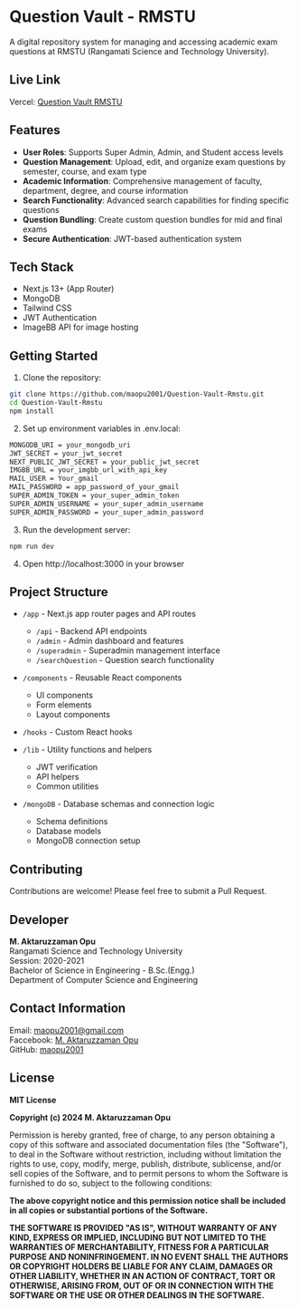 # Question Vault - RMSTU

A digital repository system for managing and accessing academic exam questions at RMSTU (Rangamati Science and Technology University).

## Live Link

Vercel: [Question Vault RMSTU](https://question-vault-rmstu.vercel.app/)

## Features

- **User Roles**: Supports Super Admin, Admin, and Student access levels
- **Question Management**: Upload, edit, and organize exam questions by semester, course, and exam type
- **Academic Information**: Comprehensive management of faculty, department, degree, and course information
- **Search Functionality**: Advanced search capabilities for finding specific questions
- **Question Bundling**: Create custom question bundles for mid and final exams
- **Secure Authentication**: JWT-based authentication system

## Tech Stack

- Next.js 13+ (App Router)
- MongoDB
- Tailwind CSS
- JWT Authentication
- ImageBB API for image hosting

## Getting Started

1. Clone the repository:

```bash
git clone https://github.com/maopu2001/Question-Vault-Rmstu.git
cd Question-Vault-Rmstu
npm install
```

2. Set up environment variables in .env.local:

```bash
MONGODB_URI = your_mongodb_uri
JWT_SECRET = your_jwt_secret
NEXT_PUBLIC_JWT_SECRET = your_public_jwt_secret
IMGBB_URL = your_imgbb_url_with_api_key
MAIL_USER = Your_gmail
MAIL_PASSWORD = app_password_of_your_gmail
SUPER_ADMIN_TOKEN = your_super_admin_token
SUPER_ADMIN_USERNAME = your_super_admin_username
SUPER_ADMIN_PASSWORD = your_super_admin_password
```

3. Run the development server:

```bash
npm run dev
```

4. Open http://localhost:3000 in your browser

## Project Structure

- `/app` - Next.js app router pages and API routes

  - `/api` - Backend API endpoints
  - `/admin` - Admin dashboard and features
  - `/superadmin` - Superadmin management interface
  - `/searchQuestion` - Question search functionality

- `/components` - Reusable React components

  - UI components
  - Form elements
  - Layout components

- `/hooks` - Custom React hooks

- `/lib` - Utility functions and helpers

  - JWT verification
  - API helpers
  - Common utilities

- `/mongoDB` - Database schemas and connection logic
  - Schema definitions
  - Database models
  - MongoDB connection setup

## Contributing

Contributions are welcome! Please feel free to submit a Pull Request.

## Developer

**M. Aktaruzzaman Opu** <br>
Rangamati Science and Technology University <br>
Session: 2020-2021 <br>
Bachelor of Science in Engineering - B.Sc.(Engg.) <br>
Department of Computer Science and Engineering <br>

## Contact Information

Email: maopu2001@gmail.com <br>
Faccebook: [M. Aktaruzzaman Opu](https://www.facebook.com/ma.opu.2001/) <br>
GitHub: [maopu2001](https://github.com/maopu2001)

## License

**MIT License**

**Copyright (c) 2024 M. Aktaruzzaman Opu**

Permission is hereby granted, free of charge, to any person obtaining a copy
of this software and associated documentation files (the "Software"), to deal
in the Software without restriction, including without limitation the rights
to use, copy, modify, merge, publish, distribute, sublicense, and/or sell
copies of the Software, and to permit persons to whom the Software is
furnished to do so, subject to the following conditions:

**The above copyright notice and this permission notice shall be included in all
copies or substantial portions of the Software.**

**THE SOFTWARE IS PROVIDED "AS IS", WITHOUT WARRANTY OF ANY KIND, EXPRESS OR
IMPLIED, INCLUDING BUT NOT LIMITED TO THE WARRANTIES OF MERCHANTABILITY,
FITNESS FOR A PARTICULAR PURPOSE AND NONINFRINGEMENT. IN NO EVENT SHALL THE
AUTHORS OR COPYRIGHT HOLDERS BE LIABLE FOR ANY CLAIM, DAMAGES OR OTHER
LIABILITY, WHETHER IN AN ACTION OF CONTRACT, TORT OR OTHERWISE, ARISING FROM,
OUT OF OR IN CONNECTION WITH THE SOFTWARE OR THE USE OR OTHER DEALINGS IN THE
SOFTWARE.**
